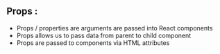 Props :
--------
- Props / properties are arguments are passed into React components
- Props allows us to pass data from parent to child component
- Props are passed to components via HTML attributes 
